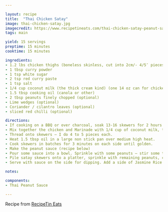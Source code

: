```yaml
---

layout: recipe
title:  "Thai Chicken Satay"
image: thai-chicken-satay.jpg
imagecredit: https://www.recipetineats.com/thai-chicken-satay-peanut-sauce/#wprm-recipe-container-34992
tags: main

yield: 15 servings
preptime: 15 minutes
cooktime: 15 minutes

ingredients:
- 1.2 lbs chicken thighs (boneless skinless, cut into 2cm/- 4/5″ pieces)
- 1 tbsp curry powder
- 1 tsp white sugar
- 2 tsp red curry paste
- 1 tsp salt
- 1/4 cup coconut milk (the thick cream kind) (one 14 oz can for chicken and sauce)
- 1.5 tbsp cooking oil (canola or other)
- 2 tbsp peanuts finely chopped (optional)
- Lime wedges (optional)
- Coriander / cilantro leaves (optional)
- sliced red chilli (optional)

directions:
- If cooking on a BBQ or over charcoal, soak 13-16 skewers for 2 hours in water.
- Mix together the chicken and Marinade with 1/4 cup of coconut milk, then set aside for at least 20 minutes, or overnight.
- Thread onto skewers – I do 4 to 5 pieces each.
- Heat 1.5 tbsp oil in a large non stick pan over medium high heat.
- Cook skewers in batches for 3 minutes on each side until golden.
- Make the peanut sauce (recipe below)
- Pour some sauce into a bowl. Sprinkle with some peanuts – stir some through if you want.
- Pile satay skewers onto a platter, sprinkle with remaining peanuts, coriander and chilli.
- Serve with sauce on the side for dipping. Add a side of Jasmine Rice or Thai Fried Rice.

notes: 

components:
- Thai Peanut Sauce

---
```


Recipe from [RecipeTin Eats](https://www.recipetineats.com/thai-chicken-satay-peanut-sauce/#wprm-recipe-container-34992)